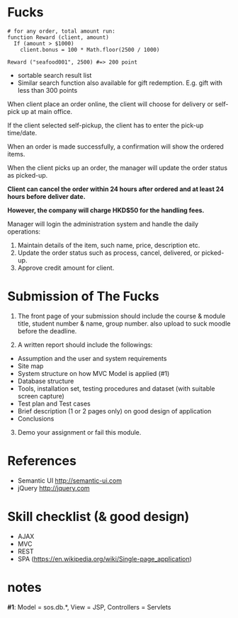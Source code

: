 # Fucks

```
# for any order, total amount run:
function Reward (client, amount)
  If (amount > $1000)
    client.bonus = 100 * Math.floor(2500 / 1000)
  
Reward ("seafood001", 2500) #=> 200 point
```

- sortable search result list
- Similar search function also available for gift redemption. E.g. gift with less than 300 points

When client place an order online, the client will choose for delivery or self-pick up at main office.

If the client selected self-pickup, the client has to enter the pick-up time/date.

When an order is made successfully, a confirmation will show the ordered items.

When the client picks up an order, the manager will update the order status as picked-up.

**Client can cancel the order within 24 hours after ordered and at least 24 hours before deliver date.**

**However, the company will charge HKD$50 for the handling fees.**

Manager will login the administration system and handle the daily operations:

1. Maintain details of the item, such name, price, description etc.
2. Update the order status such as process, cancel, delivered, or picked-up.
4. Approve credit amount for client.

# Submission of The Fucks
1. The front page of your submission should include the course & module title, student number & name, group number. also upload to suck moodle before the deadline.

2. A written report should include the followings:

  - Assumption and the user and system requirements
  - Site map
  - System structure on how MVC Model is applied (#1)
  - Database structure
  - Tools, installation set, testing procedures and dataset (with suitable screen capture)
  - Test plan and Test cases
  - Brief description (1 or 2 pages only) on good design of application
  - Conclusions

3. Demo your assignment or fail this module.

# References

- Semantic UI  http://semantic-ui.com
- jQuery  http://jquery.com

# Skill checklist (& good design)

- AJAX
- MVC
- REST
- SPA (https://en.wikipedia.org/wiki/Single-page_application)

# notes

**#1**: Model = sos.db.*, View = JSP, Controllers = Servlets
